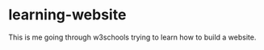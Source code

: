 learning-website
================

This is me going through w3schools trying to learn how to build a website.
